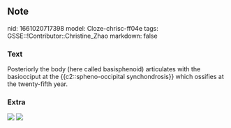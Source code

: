 ## Note
nid: 1661020717398
model: Cloze-chrisc-ff04e
tags: GSSE::!Contributor::Christine_Zhao
markdown: false

### Text
<div>
  <div>
    <div>
      Posteriorly the body (here called basisphenoid) articulates
      with the basiocciput at the {{c2::spheno-occipital
      synchondrosis}} which ossifies at the twenty-fifth year.
    </div>
  </div>
</div>

### Extra
<img src="paste-5e2883e536bb9ab185cc0651b9177875f6ba8cae.jpg">
<img src="Screen%20Shot%202021-08-01%20at%2010.49.33%20am.png">
